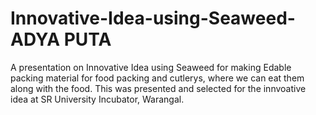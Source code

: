 # Innovative-Idea-using-Seaweed- ADYA PUTA
A presentation on Innovative Idea using Seaweed for making Edable packing material for food packing and cutlerys, where we can eat them along with the food. This was presented and selected for the innvoative idea at SR University Incubator, Warangal.
